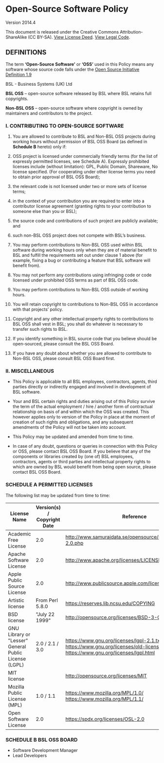 # Open-Source Software Policy #

Version 2014.4

This document is released under the Creative Commons Attribution-ShareAlike (CC BY-SA). [View License Deed][1]. [View Legal Code][2].

## DEFINITIONS ##

The term **‘Open-Source Software’** or **‘OSS’** used in this Policy means any software whose source code falls under the [Open Source Initiative Definition 1.9][0]

BSL - Business Systems (UK) Ltd

**BSL OSS** – open-source software released by BSL where BSL retains full copyrights. 

**Non-BSL OSS** – open-source software where copyright is owned by maintainers and contributors to the project.

### I. CONTRIBUTING TO OPEN-SOURCE SOFTWARE
1. You are allowed to contribute to BSL and Non-BSL OSS projects during working hours without permission of BSL OSS Board (as defined in **Schedule B** hereto) only if:

  1. OSS project is licensed under commercially friendly terms (for the list of expressly permitted licenses, see Schedule A). Expressly prohibited licenses include (without limitation): GPL, Public Domain, Shareware, No license specified. (For cooperating under other license terms you need to obtain prior approval of BSL OSS Board);

  2. the relevant code is not licensed under two or more sets of license terms;

  3. in the context of your contribution you are required to enter into a contributor license agreement (granting rights to your contribution to someone else than you or BSL);

  4. the source code and contributions of such project are publicly available; and

  5. such non-BSL OSS project does not compete with BSL’s business.

2. You may perform contributions to Non-BSL OSS used within BSL software during working hours only when they are of material benefit to BSL and fulfill the requirements set out under clause 1 above (for example, fixing a bug or contributing a feature that BSL software will benefit from).

3. You may not perform any contributions using infringing code or code licensed under prohibited OSS terms as part of BSL OSS code.

4. You may perform contributions to Non-BSL OSS outside of working hours.

5. You will retain copyright to contributions to Non-BSL OSS in accordance with that projects’ policy.

6. Copyright and any other intellectual property rights to contributions to BSL OSS shall vest in BSL; you shall do whatever is necessary to transfer such rights to BSL.

7. If you identify something in BSL source code that you believe should be open-sourced, please consult the BSL OSS Board.

8. If you have any doubt about whether you are allowed to contribute to Non-BSL OSS, please consult BSL OSS Board first.

### II. MISCELLANEOUS

- This Policy is applicable to all BSL employees, contractors, agents, third parties directly or indirectly engaged and involved in development of BSL
software.

- Your and BSL certain rights and duties arising out of this Policy survive the term of the actual employment / hire / another form of contractual relationship on basis of and within which the OSS was created. This however applies only to version of the Policy in place at the moment of creation of such rights and obligations, and any subsequent amendments of the Policy will not be taken into account.

- This Policy may be updated and amended from time to time.

- In case of any doubt, questions or queries in connection with this Policy or OSS, please contact BSL OSS Board. If you believe that any of the components or libraries created by (one of) BSL employees, contractors, agents or third parties and intellectual property rights to which are owned by BSL would benefit from being open source, please contact BSL OSS Board.

### SCHEDULE A PERMITTED LICENSES

The following list may be updated from time to time:

| License Name | Version(s) / Copyright Date | Reference |
| --- | --- | --- |
| Academic Free License | 2.0 | http://www.samurajdata.se/opensource/mirror/licenses/afl-2.0.php |
| Apache Software License | 2.0 | http://www.apache.org/licenses/LICENSE-2.0.html |
| Apple Public Source License | 2.0 | http://www.publicsource.apple.com/license/apsl/ |
| Artistic license | From Perl 5.8.0 | https://reserves.lib.ncsu.edu/COPYING |
| BSD license | "July 22 1999" | http://opensource.org/licenses/BSD-3-Clause |
| GNU Library or "Lesser" General Public License (LGPL) | 2.0 / 2.1 / 3.0 | https://www.gnu.org/licenses/lgpl-2.1.txt https://www.gnu.org/licenses/old-licenses/lgpl-2.0.html https://www.gnu.org/licenses/lgpl.html |
| MIT license |  | http://opensource.org/licenses/MIT |
| Mozilla Public License (MPL) | 1.0 / 1.1 | https://www.mozilla.org/MPL/1.0/ https://www.mozilla.org/MPL/1.1/ |
| Open Software License | 2.0 | https://spdx.org/licenses/OSL-2.0 |

### SCHEDULE B BSL OSS BOARD

- Software Development Manager
- Lead Developers

 [0]: http://opensource.org/docs/definition.php
 [1]: https://creativecommons.org/licenses/by-sa/4.0/
 [2]: https://creativecommons.org/licenses/by-sa/4.0/legalcode
